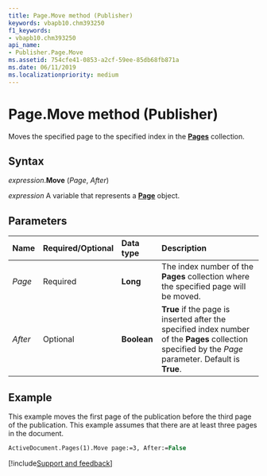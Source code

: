 ```yaml
---
title: Page.Move method (Publisher)
keywords: vbapb10.chm393250
f1_keywords:
- vbapb10.chm393250
api_name:
- Publisher.Page.Move
ms.assetid: 754cfe41-0853-a2cf-59ee-85db68fb871a
ms.date: 06/11/2019
ms.localizationpriority: medium
---
```



# Page.Move method (Publisher)

Moves the specified page to the specified index in the **[Pages](Publisher.Pages.md)** collection.


## Syntax

_expression_.**Move** (_Page_, _After_)

_expression_ A variable that represents a **[Page](Publisher.Page.md)** object.


## Parameters

|Name|Required/Optional|Data type|Description|
|:-----|:-----|:-----|:-----|
|_Page_|Required| **Long**|The index number of the **Pages** collection where the specified page will be moved.|
|_After_|Optional| **Boolean**| **True** if the page is inserted after the specified index number of the **Pages** collection specified by the _Page_ parameter. Default is **True**.|

## Example

This example moves the first page of the publication before the third page of the publication. This example assumes that there are at least three pages in the document.

```vb
ActiveDocument.Pages(1).Move page:=3, After:=False
```


[!include[Support and feedback](~/includes/feedback-boilerplate.md)]